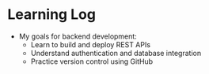 # Learning Log
- My goals for backend development:
  - Learn to build and deploy REST APIs
  - Understand authentication and database integration
  - Practice version control using GitHub
